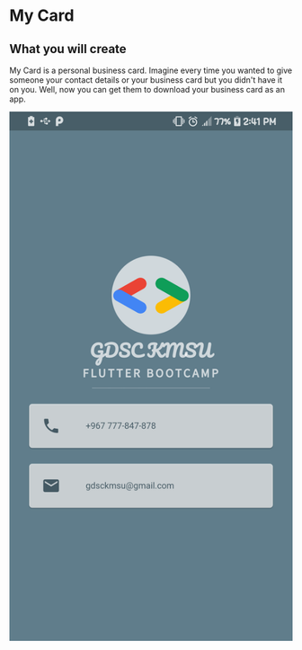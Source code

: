 # My Card


## What you will create

My Card is a personal business card. Imagine every time you wanted to give someone your contact details or your business card but you didn't have it on you. Well, now you can get them to download your business card as an app.


![Logo](https://raw.githubusercontent.com/GDSCKMSUni/Flutter-Galaxy-Phase-2_My_card-App/main/images/mi_card.png)
